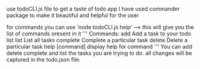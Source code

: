 use todoCLI.js file to get a taste of todo app
I have used commander package to make it beautiful and helpful for the user

for commands you can use 'node todoCLI.js help' --> this will give you the list of commands oresent in it
'''
Commands:
  add <task>            Add a task to your todo list
  list                  List all tasks
  complete <taskIndex>  Complete a particular task
  delete <taskIndex>    Delete a particular task
  help [command]        display help for command
'''
You can add delete complete and list the tasks you are trying to do.
all changes will be captured in the todo.json file. 
